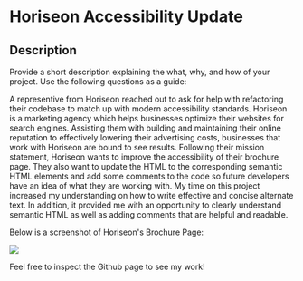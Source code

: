 # Horiseon Accessibility Update

## Description

Provide a short description explaining the what, why, and how of your project. Use the following questions as a guide:

A representive from Horiseon reached out to ask for help with refactoring their codebase to match up with modern accessibility standards. Horiseon is a marketing agency which helps businesses optimize their websites for search engines. Assisting them with building and maintaining their online reputation to effectively lowering their advertising costs, businesses that work with Horiseon are bound to see results. Following their mission statement, Horiseon wants to improve the accessibility of their brochure page. They also want to update the HTML to the corresponding semantic HTML elements and add some comments to the code so future developers have an idea of what they are working with. My time on this project increased my understanding on how to write effective and concise alternate text. In addition, it provided me with an opportunity to clearly understand semantic HTML as well as adding comments that are helpful and readable. 

Below is a screenshot of Horiseon's Brochure Page:

![](https://github.com/JPauldo/horiseon-accessibility-update/blob/main/assets/images/horiseon-webpage-screenshot.png)

Feel free to inspect the Github page to see my work!
